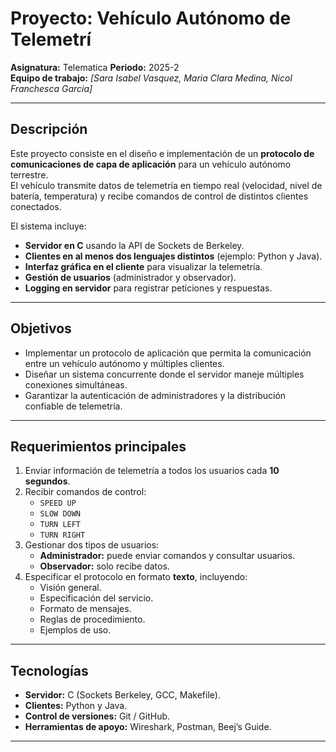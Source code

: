 # Proyecto: Vehículo Autónomo de Telemetrí

 **Asignatura:** Telematica 
 **Periodo:** 2025-2  
 **Equipo de trabajo:** *[Sara Isabel Vasquez, Maria Clara Medina, Nicol Franchesca Garcia]*  

---

##  Descripción
Este proyecto consiste en el diseño e implementación de un **protocolo de comunicaciones de capa de aplicación** para un vehículo autónomo terrestre.  
El vehículo transmite datos de telemetría en tiempo real (velocidad, nivel de batería, temperatura) y recibe comandos de control de distintos clientes conectados.  

El sistema incluye:  
- **Servidor en C** usando la API de Sockets de Berkeley.  
- **Clientes en al menos dos lenguajes distintos** (ejemplo: Python y Java).  
- **Interfaz gráfica en el cliente** para visualizar la telemetría.  
- **Gestión de usuarios** (administrador y observador).  
- **Logging en servidor** para registrar peticiones y respuestas.  

---

## Objetivos
- Implementar un protocolo de aplicación que permita la comunicación entre un vehículo autónomo y múltiples clientes.  
- Diseñar un sistema concurrente donde el servidor maneje múltiples conexiones simultáneas.  
- Garantizar la autenticación de administradores y la distribución confiable de telemetría.  

---

##  Requerimientos principales
1. Enviar información de telemetría a todos los usuarios cada **10 segundos**.  
2. Recibir comandos de control:  
   - `SPEED UP`  
   - `SLOW DOWN`  
   - `TURN LEFT`  
   - `TURN RIGHT`  
3. Gestionar dos tipos de usuarios:  
   - **Administrador:** puede enviar comandos y consultar usuarios.  
   - **Observador:** solo recibe datos.  
4. Especificar el protocolo en formato **texto**, incluyendo:  
   - Visión general.  
   - Especificación del servicio.  
   - Formato de mensajes.  
   - Reglas de procedimiento.  
   - Ejemplos de uso.  

---

##  Tecnologías
- **Servidor:** C (Sockets Berkeley, GCC, Makefile).  
- **Clientes:** Python y Java.  
- **Control de versiones:** Git / GitHub.  
- **Herramientas de apoyo:** Wireshark, Postman, Beej’s Guide.  

---
